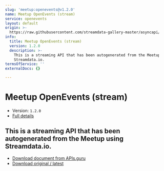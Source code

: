```yaml
---
slug: 'meetup:openevents@v1.2.0'
name: Meetup OpenEvents (stream)
service: openevents
layout: default
origin: >-
  https://raw.githubusercontent.com/streamdata-gallery-master/asyncapi/master/_listings/meetup/meetup-openevents-stream-async.md
info:
  title: Meetup OpenEvents (stream)
  version: 1.2.0
  description: >-
    This is a streaming API that has been autogenerated from the Meetup using
    Streamdata.io.
termsOfService: ''
externalDocs: {}

---
```

# Meetup OpenEvents (stream)

* Version: `1.2.0`
* [Full details](../html/meetup:openevents@v1.2.0.html)



## This is a streaming API that has been autogenerated from the Meetup using Streamdata.io.



* [Download document from APIs.guru](https://raw.githubusercontent.com/APIs-guru/asyncapi-directory/master/docs/APIs/meetup%3Aopenevents%40v1.2.0.yaml)
* [Download original / latest](https://raw.githubusercontent.com/streamdata-gallery-master/asyncapi/master/_listings/meetup/meetup-openevents-stream-async.md)

<script type="application/ld+json">
{
  "@context": "http://schema.org/",
  "@type": "WebAPI",
  "description": "This is a streaming API that has been autogenerated from the Meetup using Streamdata.io.",
  "documentation": "",

  "name": "Meetup OpenEvents (stream)"
}
</script>
